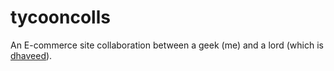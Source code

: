# tycooncolls
An E-commerce site collaboration between a geek (me) and a lord (which is [dhaveed](https://github.com/dhaveed)).

